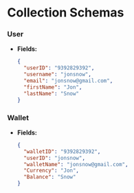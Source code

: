 # Collection Schemas

### User

- **Fields:**
  ```json
  {
    "userID": "9392829392",
    "username": "jonsnow",
    "email": "jonsnow@gmail.com",
    "firstName": "Jon",
    "lastName": "Snow"
  }
  ```

### Wallet

- **Fields:**
  ```json
  {
    "walletID": "9392829392",
    "userID": "jonsnow",
    "walletName": "jonsnow@gmail.com",
    "Currency": "Jon",
    "Balance": "Snow"
  }
  ```
